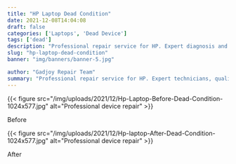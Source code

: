 ```yaml
---
title: "HP Laptop Dead Condition"
date: 2021-12-08T14:04:08
draft: false
categories: ['Laptops', 'Dead Device']
tags: ['dead']
description: "Professional repair service for HP. Expert diagnosis and quality repairs in Bangalore."
slug: "hp-laptop-dead-condition"
banner: "img/banners/banner-5.jpg"

author: "Gadjoy Repair Team"
summary: "Professional repair service for HP. Expert technicians, quality parts, warranty included."
---
```


{{< figure src="/img/uploads/2021/12/Hp-Laptop-Before-Dead-Condition-1024x577.jpg" alt="Professional device repair" >}}

Before

{{< figure src="/img/uploads/2021/12/Hp-laptop-After-Dead-Condition-1024x577.jpg" alt="Professional device repair" >}}

After